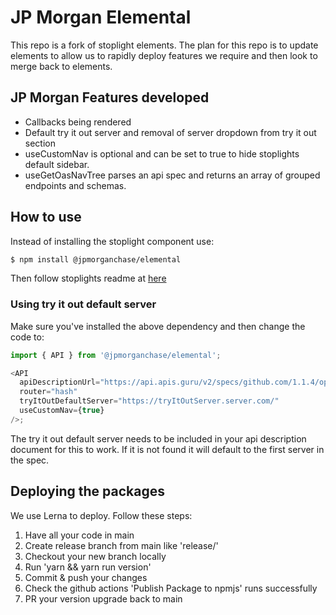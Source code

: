 # JP Morgan Elemental

This repo is a fork of stoplight elements. The plan for this repo is to update elements to allow us to rapidly deploy
features we require and then look to merge back to elements.

## JP Morgan Features developed

- Callbacks being rendered
- Default try it out server and removal of server dropdown from try it out section
- useCustomNav is optional and can be set to true to hide stoplights default sidebar.
- useGetOasNavTree parses an api spec and returns an array of grouped endpoints and schemas.

## How to use

Instead of installing the stoplight component use:

```bash
$ npm install @jpmorganchase/elemental
```

Then follow stoplights readme at [here](./STOPLIGHT_ELEMENTS_README.md)

### Using try it out default server

Make sure you've installed the above dependency and then change the code to:

```js
import { API } from '@jpmorganchase/elemental';

<API
  apiDescriptionUrl="https://api.apis.guru/v2/specs/github.com/1.1.4/openapi.yaml"
  router="hash"
  tryItOutDefaultServer="https://tryItOutServer.server.com/"
  useCustomNav={true}
/>;
```

The try it out default server needs to be included in your api description document for this to work. If it is not found
it will default to the first server in the spec.

## Deploying the packages

We use Lerna to deploy. Follow these steps:

1. Have all your code in main
2. Create release branch from main like 'release/<unique>'
3. Checkout your new branch locally
4. Run 'yarn && yarn run version'
5. Commit & push your changes
6. Check the github actions 'Publish Package to npmjs' runs successfully
7. PR your version upgrade back to main

